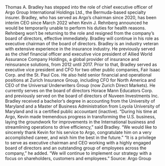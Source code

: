 Thomas A. Bradley has stepped into the role of chief executive officer of Argo Group International Holdings Ltd., the Bermuda-based specialty insurer.
Bradley, who has served as Argo’s chairman since 2020, has been interim CEO since March 2022 when Kevin J. Rehnberg announced he would be temporarily unable to perform his duties for health reasons.
Rehnberg won’t be returning to the role and resigned from the company’s board of directors, effective immediately. Bradley will continue in his role as executive chairman of the board of directors.
Bradley is an industry veteran with extensive experience in the insurance industry. He previously served as the chief financial officer and executive vice president of Allied World Assurance Company Holdings, a global provider of insurance and reinsurance solutions, from 2012 until 2017.
Prior to that, Bradley served as executive vice president and CFO for two other public companies, Fair Isaac Corp. and the St. Paul Cos. He also held senior financial and operational positions at Zurich Insurance Group, including CFO for North America and CEO of the Universal Underwriters Group (now Zurich Direct Markets).
He currently serves on the board of directors Horace Mann Educators Corp. and previously served on the board of directors of Nuveen Investments Inc.
Bradley received a bachelor’s degree in accounting from the University of Maryland and a Master of Business Administration from Loyola University of Maryland and is a certified public accountant (inactive).
“During his time at Argo, Kevin made tremendous progress in transforming the U.S. business, laying the groundwork for improvements in the International business and streamlining operations to drive efficiency,” said Bradley. “We would like to sincerely thank Kevin for his service to Argo, congratulate him on a very accomplished career, and wish him the best in the future.”
“It is a privilege to serve as executive chairman and CEO working with a highly engaged board of directors and an outstanding group of employees across the company,” he added. “We will continue to implement our strategy with a focus on shareholders, customers and employees.”
Source: Argo Group